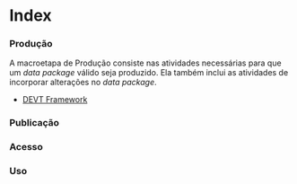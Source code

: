 # Index

### Produção

A macroetapa de Produção consiste nas atividades necessárias para que um _data package_ válido seja produzido. 
Ela também inclui as atividades de incorporar alterações no _data package_.

- [DEVT Framework](https://framework.frictionlessdata.io/docs/guides/introduction/#user-stories)

### Publicação

### Acesso

### Uso